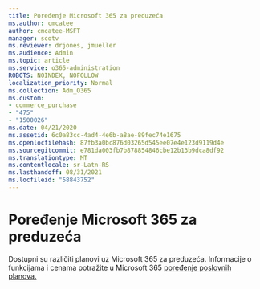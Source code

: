 ```yaml
---
title: Poređenje Microsoft 365 za preduzeća
ms.author: cmcatee
author: cmcatee-MSFT
manager: scotv
ms.reviewer: drjones, jmueller
ms.audience: Admin
ms.topic: article
ms.service: o365-administration
ROBOTS: NOINDEX, NOFOLLOW
localization_priority: Normal
ms.collection: Adm_O365
ms.custom:
- commerce_purchase
- "475"
- "1500026"
ms.date: 04/21/2020
ms.assetid: 6c0a83cc-4ad4-4e6b-a8ae-89fec74e1675
ms.openlocfilehash: 87fb3a0bc876d03265d545ee07e4e123d9119d4e
ms.sourcegitcommit: e781da003fb7b878854846cbe12b13b9dca8df92
ms.translationtype: MT
ms.contentlocale: sr-Latn-RS
ms.lasthandoff: 08/31/2021
ms.locfileid: "58843752"
---
```

# <a name="compare-microsoft-365-for-business"></a>Poređenje Microsoft 365 za preduzeća

Dostupni su različiti planovi uz Microsoft 365 za preduzeća. Informacije o funkcijama i cenama potražite u Microsoft 365 [poređenje poslovnih planova.](https://www.microsoft.com/microsoft-365/business/compare-all-microsoft-365-business-products)  